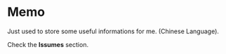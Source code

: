 # Memo
Just used to store some useful informations for me. (Chinese Language).

Check the **Issumes** section.
